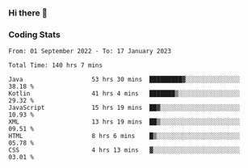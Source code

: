 ### Hi there 👋

<!--
**Girrafeec/girrafeec** is a ✨ _special_ ✨ repository because its `README.md` (this file) appears on your GitHub profile.

Here are some ideas to get you started:

- 🔭 I’m currently working on ...
- 🌱 I’m currently learning ...
- 👯 I’m looking to collaborate on ...
- 🤔 I’m looking for help with ...
- 💬 Ask me about ...
- 📫 How to reach me: ...
- 😄 Pronouns: ...
- ⚡ Fun fact: ...
-->

### Coding Stats
<!--START_SECTION:waka-->

```text
From: 01 September 2022 - To: 17 January 2023

Total Time: 140 hrs 7 mins

Java                   53 hrs 30 mins  █████████▓░░░░░░░░░░░░░░░   38.18 %
Kotlin                 41 hrs 4 mins   ███████▒░░░░░░░░░░░░░░░░░   29.32 %
JavaScript             15 hrs 19 mins  ██▓░░░░░░░░░░░░░░░░░░░░░░   10.93 %
XML                    13 hrs 19 mins  ██▒░░░░░░░░░░░░░░░░░░░░░░   09.51 %
HTML                   8 hrs 6 mins    █▒░░░░░░░░░░░░░░░░░░░░░░░   05.78 %
CSS                    4 hrs 13 mins   ▓░░░░░░░░░░░░░░░░░░░░░░░░   03.01 %
```

<!--END_SECTION:waka-->
